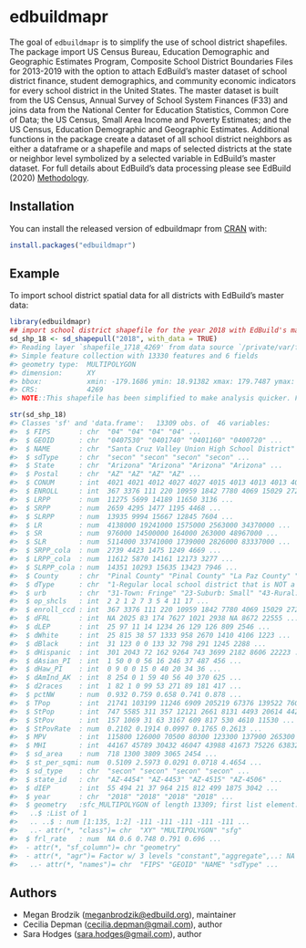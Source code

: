 
<!-- README.md is generated from README.Rmd. Please edit that file -->

# edbuildmapr

<!-- badges: start -->

<!-- badges: end -->

The goal of `edbuildmapr` is to simplify the use of school district
shapefiles. The package import US Census Bureau, Education Demographic
and Geographic Estimates Program, Composite School District Boundaries
Files for 2013-2019 with the option to attach EdBuild’s master dataset
of school district finance, student demographics, and community economic
indicators for every school district in the United States. The master
dataset is built from the US Census, Annual Survey of School System
Finances (F33) and joins data from the National Center for Education
Statistics, Common Core of Data; the US Census, Small Area Income and
Poverty Estimates; and the US Census, Education Demographic and
Geographic Estimates. Additional functions in the package create a
dataset of all school district neighbors as either a dataframe or a
shapefile and maps of selected districts at the state or neighbor level
symbolized by a selected variable in EdBuild’s master dataset. For full
details about EdBuild’s data processing please see EdBuild (2020)
[Methodology](http://data.edbuild.org/).

## Installation

You can install the released version of edbuildmapr from
[CRAN](https://CRAN.R-project.org) with:

``` r
install.packages("edbuildmapr")
```

## Example

To import school district spatial data for all districts with EdBuild’s
master data:

``` r
library(edbuildmapr)
## import school district shapefile for the year 2018 with EdBuild's master dataset attached. 
sd_shp_18 <- sd_shapepull("2018", with_data = TRUE)
#> Reading layer `shapefile_1718_4269' from data source `/private/var/folders/5n/cz5rxt2d02jcqlt7q25sy37m0000gp/T/RtmpCQgk5c/filef68a4f4911a/shapefile_1718_4269.shp' using driver `ESRI Shapefile'
#> Simple feature collection with 13330 features and 6 fields
#> geometry type:  MULTIPOLYGON
#> dimension:      XY
#> bbox:           xmin: -179.1686 ymin: 18.91382 xmax: 179.7487 ymax: 71.38881
#> CRS:            4269
#> NOTE::This shapefile has been simplified to make analysis quicker. For final vizualizations, please use the unsimplified shapefiles available through NCES.

str(sd_shp_18)
#> Classes 'sf' and 'data.frame':   13309 obs. of  46 variables:
#>  $ FIPS       : chr  "04" "04" "04" "04" ...
#>  $ GEOID      : chr  "0407530" "0401740" "0401160" "0400720" ...
#>  $ NAME       : chr  "Santa Cruz Valley Union High School District" "Casa Grande Union High School District" "Bicentennial Union High School District" "Antelope Union High School District" ...
#>  $ sdType     : chr  "secon" "secon" "secon" "secon" ...
#>  $ State      : chr  "Arizona" "Arizona" "Arizona" "Arizona" ...
#>  $ Postal     : chr  "AZ" "AZ" "AZ" "AZ" ...
#>  $ CONUM      : int  4021 4021 4012 4027 4027 4015 4013 4013 4013 4013 ...
#>  $ ENROLL     : int  367 3376 111 220 10959 1842 7780 4069 15029 27268 ...
#>  $ LRPP       : num  11275 5699 14189 11650 3136 ...
#>  $ SRPP       : num  2659 4295 1477 1195 4468 ...
#>  $ SLRPP      : num  13935 9994 15667 12845 7604 ...
#>  $ LR         : num  4138000 19241000 1575000 2563000 34370000 ...
#>  $ SR         : num  976000 14500000 164000 263000 48967000 ...
#>  $ SLR        : num  5114000 33741000 1739000 2826000 83337000 ...
#>  $ SRPP_cola  : num  2739 4423 1475 1249 4669 ...
#>  $ LRPP_cola  : num  11612 5870 14161 12173 3277 ...
#>  $ SLRPP_cola : num  14351 10293 15635 13423 7946 ...
#>  $ County     : chr  "Pinal County" "Pinal County" "La Paz County" "Yuma County" ...
#>  $ dType      : chr  "1-Regular local school district that is NOT a component of a supervisory union" "1-Regular local school district that is NOT a component of a supervisory union" "1-Regular local school district that is NOT a component of a supervisory union" "1-Regular local school district that is NOT a component of a supervisory union" ...
#>  $ urb        : chr  "31-Town: Fringe" "23-Suburb: Small" "43-Rural: Remote" "42-Rural: Distant" ...
#>  $ op_shcls   : int  2 2 1 2 7 3 5 4 11 17 ...
#>  $ enroll_ccd : int  367 3376 111 220 10959 1842 7780 4069 15029 27268 ...
#>  $ dFRL       : int  NA 2025 83 174 7627 1021 2938 NA 8672 22555 ...
#>  $ dLEP       : int  25 97 11 14 1234 26 129 126 809 2546 ...
#>  $ dWhite     : int  25 815 38 57 1333 958 2670 1410 4106 1223 ...
#>  $ dBlack     : int  31 123 0 0 133 32 798 291 1245 2288 ...
#>  $ dHispanic  : int  301 2043 72 162 9264 743 3699 2182 8606 22223 ...
#>  $ dAsian_PI  : int  1 50 0 0 56 16 246 37 487 456 ...
#>  $ dHaw_PI    : int  0 9 0 0 15 0 40 20 34 36 ...
#>  $ dAmInd_AK  : int  8 254 0 1 59 40 56 40 370 625 ...
#>  $ d2races    : int  1 82 1 0 99 53 271 89 181 417 ...
#>  $ pctNW      : num  0.932 0.759 0.658 0.741 0.878 ...
#>  $ TPop       : int  21741 103199 11246 6909 205219 67376 139522 76028 373568 754070 ...
#>  $ StPop      : int  747 5585 311 357 12121 2661 8131 4493 20614 44227 ...
#>  $ StPov      : int  157 1069 31 63 3167 609 817 530 4610 11530 ...
#>  $ StPovRate  : num  0.2102 0.1914 0.0997 0.1765 0.2613 ...
#>  $ MPV        : int  115800 126000 70500 80300 123300 137900 265300 198600 172100 169400 ...
#>  $ MHI        : int  44167 45789 30432 46047 43988 41673 75226 63832 44856 43643 ...
#>  $ sd_area    : num  718 1300 3809 3065 2454 ...
#>  $ st_per_sqmi: num  0.5109 2.5973 0.0291 0.0718 4.4654 ...
#>  $ sd_type    : chr  "secon" "secon" "secon" "secon" ...
#>  $ state_id   : chr  "AZ-4454" "AZ-4453" "AZ-4515" "AZ-4506" ...
#>  $ dIEP       : int  55 494 21 37 964 215 812 499 1875 3042 ...
#>  $ year       : chr  "2018" "2018" "2018" "2018" ...
#>  $ geometry   :sfc_MULTIPOLYGON of length 13309; first list element: List of 1
#>   ..$ :List of 1
#>   .. ..$ : num [1:135, 1:2] -111 -111 -111 -111 -111 ...
#>   ..- attr(*, "class")= chr  "XY" "MULTIPOLYGON" "sfg"
#>  $ frl_rate   : num  NA 0.6 0.748 0.791 0.696 ...
#>  - attr(*, "sf_column")= chr "geometry"
#>  - attr(*, "agr")= Factor w/ 3 levels "constant","aggregate",..: NA NA NA NA NA NA NA NA NA NA ...
#>   ..- attr(*, "names")= chr  "FIPS" "GEOID" "NAME" "sdType" ...
```

## Authors

  - Megan Brodzik (<meganbrodzik@edbuild.org>), maintainer
  - Cecilia Depman (<cecilia.depman@gmail.com>), author
  - Sara Hodges (<sara.hodges@gmail.com>), author
